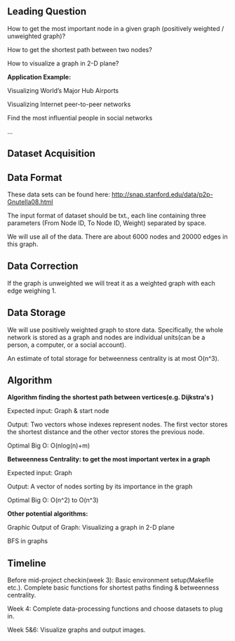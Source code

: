 ## Leading Question 

How to get the most important node in a given graph  (positively weighted / unweighted graph)?

How to get the shortest path between two nodes?

How to visualize a graph in 2-D plane? 

**Application Example:**  	

  Visualizing World’s Major Hub Airports

  Visualizing Internet peer-to-peer networks

  Find the most influential people in social networks
  
…

## Dataset Acquisition

## Data Format

These data sets can be found here: http://snap.stanford.edu/data/p2p-Gnutella08.html

The input format of dataset should be txt., each line containing three parameters (From Node ID, To Node ID, Weight) separated by space. 

We will use all of the data. There are about 6000 nodes and 20000 edges in this graph. 

## Data Correction

If the graph is unweighted we will treat it as a weighted graph with each edge weighing 1.


## Data Storage

  We will use positively weighted graph to store data. Specifically, the whole network is stored as a graph and nodes are individual units(can be a person, a computer, or a social account).
  
 An estimate of total storage for betweenness centrality is at most O(n^3).


## Algorithm 


**Algorithm finding the shortest path between vertices(e.g. Dijkstra's )**

Expected input: Graph & start node

Output: Two vectors whose indexes represent nodes. The first vector stores the shortest distance and the other vector stores the previous node. 

Optimal Big O: O(nlog(n)+m)

**Betweenness Centrality: to get the most important vertex in a graph**

Expected input: Graph

Output: A vector of nodes sorting by its importance in the graph

Optimal Big O: O(n^2) to O(n^3)


**Other potential algorithms:**

  Graphic Output of Graph: Visualizing a graph in 2-D plane

  BFS in graphs



## Timeline

Before mid-project checkin(week 3): Basic environment setup(Makefile etc.). Complete basic functions for shortest paths finding & betweenness centrality.

Week 4: Complete data-processing functions and choose datasets to plug in.

Week 5&6: Visualize graphs and output images.
